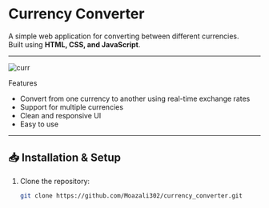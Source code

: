 # Currency Converter

A simple web application for converting between different currencies.  
Built using **HTML, CSS, and JavaScript**.  

---
![curr](https://github.com/user-attachments/assets/836ba0d1-b6d1-4ae9-a153-b2d540454300)



 Features

- Convert from one currency to another using real-time exchange rates  
- Support for multiple currencies  
- Clean and responsive UI  
- Easy to use  

---

## 📥 Installation & Setup

1. Clone the repository:
   ```bash
   git clone https://github.com/Moazali302/currency_converter.git
